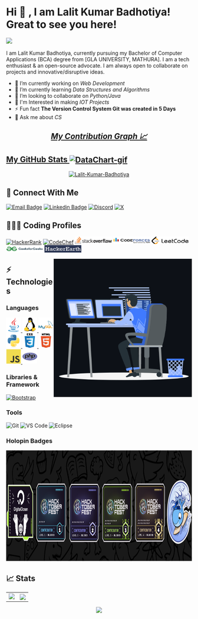 # Hi 👋 , I am Lalit Kumar Badhotiya! Great to see you here! 

  <a href="https://github.com/Lalit-Kumar-Badhotiya/readme-typing-svg"><img src="https://readme-typing-svg.herokuapp.com?font=Fira+Code&duration=4000&pause=50&color=41FF00&width=435&lines=Hi%F0%9F%91%8B%2C+I+am+Lalit!;I+Like+To+Learn+New+Technologies.;I+Like+To+Explore+New+Tech.;I+Love+Coding++%E2%9D%A4.;Let's+Connect."></a>
</p>
I am Lalit Kumar Badhotiya, currently pursuing my Bachelor of Computer Applications (BCA) degree from [GLA UNIVERSITY, MATHURA]. I am a tech enthusiast & an open-source advocate. I am always open to collaborate on projects and innovative/disruptive ideas. 

- 🔭 I’m currently working on *Web Development*
- 🌱 I’m currently learning *Data Structures and Algorithms*
- 👯 I’m looking to collaborate on *Python/Java*
- 🚀 I'm Interested in making *IOT Projects*
- ⚡ Fun fact **The Version Control System Git was created in 5 Days**
- 💬 Ask me about *CS*

<!-- profile views calctulator <p align="left"> <img src="https://komarev.com/ghpvc/?username=Lalit-Kumar-Badhotiya&label=Profile%20views&color=0e75b6&style=flat" alt="Lalit-Kumar-Badhotiya" /> </p> -->


<h2 align='center'><i><a href="https://github.com/Lalit-Kumar-Badhotiya/github-readme-activity-graph">My Contribution Graph 📈</i></h2>

 <h2>My GitHub Stats <a href="https://media.giphy.com/media/MF3pE1wwVczhKkaSlg/giphy.gif"><img align="center" src="https://media.giphy.com/media/MF3pE1wwVczhKkaSlg/giphy.gif" height="40" alt="DataChart-gif"></a> </h2>
  <div align="center">
<!-- <a href="https://github.com/KunalBatham2701/github-readme-activity-graph#gh-light-mode-only">
 <img src="https://github-readme-activity-graph.cyclic.app/graph?username=KunalBatham2701&theme=react&area=true&hide_border=true#gh-light-mode-only" width="100%">
</a> -->
<!--<a href="https://github.com/KunalBatham2701/github-readme-activity-graph#gh-dark-mode-only">
 <img src="https://github-readme-activity-graph.cyclic.app/graph?username=KunalBatham2701&theme=gotham&area=true&hide_border=true#gh-dark-mode-only" width="100%">
</a>
 <br><br> -->
</div>
<!-- <p align="center"> -->
<!-- <a href="https://github.com/KunalBathma2701/github-readme-activity-graph">
 <img src="https://activity-graph.herokuapp.com/graph?username=KunalBatham2701&theme=react-dark&area=true&hide_border=true" width="100%">
</a> -->
<!-- </p> -->
<!-- [![trophy](https://github-profile-trophy.vercel.app/?username=KunalBatham2701&theme=onedark)](https://github.com/KunalBatham2701/github-profile-trophy) -->
<!-- <p align="center"> <a href="https://github-profile-trophy.vercel.app/?username=KunalBatham2701&theme=onedark"><img src="https://github.com/KunalBatham2701/github-profile-trophy" alt="KunalBatham2701" /></a> </p> -->
<p align="center"> <a href="https://github.com/ryo-ma/github-profile-trophy"><img src="https://github-profile-trophy.vercel.app/?username=Lalit-Kumar-Badhotiya&theme=onedark" alt="Lalit-Kumar-Badhotiya" /></a> </p>
<!-- <p align="center"> <a href="https://github.com/ryo-ma/github-profile-trophy"><img src="https://github-profile-trophy.vercel.app/?username=KunalBatham2701&theme=darkhub" alt="KunalBatham2701" /></a> </p> -->
<!-- <p align="center"> <a href="https://github.com/ryo-ma/github-profile-trophy"><img src="https://github-profile-trophy.vercel.app/?username=KunalBatham2701&theme=monokai" alt="KunalBatham2701" /></a> </p> -->
<!-- [![Kunal's GitHub activity graph](https://activity-graph.herokuapp.com/graph?username=KunalBatham2701&theme=xcode)](https://github.com/KunalBatham2701) -->

## 🔗 Connect With Me

[![Email Badge](https://img.shields.io/badge/-Email-c14438?style=flat-square&logo=Gmail&logoColor=white&link=mailto:lalitkumar.ac105@gmail.com)](mailto:lalitkumar.ac105@gmail.com)
[![Linkedin Badge](https://img.shields.io/badge/-LinkedIn-blue?style=flat-square&logo=Linkedin&logoColor=white&link=https://www.linkedin.com/in/)](https://www.linkedin.com/in/lalit-kumar-badhotiya)
[![Discord](https://img.shields.io/badge/-Discord-7289DA?style=flat-square&logo=discord&logoColor=white)](https://discordapp.com/users/lalit141)
[![X](https://img.shields.io/twitter/follow/Lalitkumar756)](https://x.com/Lalitkumar765?t=h5PNNlpofBIE7wGWvIuqPQ&s=09)


## 👨🏻‍💻 Coding Profiles

[![HackerRank](https://img.shields.io/badge/-HackerRank-2EC866?style=flat-square&logo=HackerRank&logoColor=white)](https://www.hackerrank.com/profile/lalitkumar_ac105)
[![CodeChef](https://img.shields.io/badge/-CodeChef-5B4638?style=flat-square&logo=CodeChef&logoColor=white)](https://www.codechef.com/users/focus_mirage)
<a href="https://stackoverflow.com/users/25638726/lalit-kumar-badhotiya"><img src="https://github.com/Lalit-Kumar-Badhotiya/Lalit-Kumar-Badhotiya/blob/13c2fdbae05744205a68cdf66f0431420acc3174/Media/logo-stackoverflow.png" style="width:100px;height:20px;"></a>
<a href="https://codeforces.com/profile/Lalitkumarbadhotiya"><img src="https://github.com/Lalit-Kumar-Badhotiya/Lalit-Kumar-Badhotiya/blob/05dad1df7818cec3ba4546e6c195b1ddbec955e1/Media/CF%20logo.png" style="width:100px;height:20px;"></a>
<a href="https://leetcode.com/u/Lalit_Kumar_Badhotiya/"><img src="https://github.com/Lalit-Kumar-Badhotiya/Lalit-Kumar-Badhotiya/blob/cdcbc8816e005e830556ef694a7199b1762660f3/Media/leetcode.png" style="width:100px;height:20px;"></a>
<a href="https://www.geeksforgeeks.org/user/lalitkum3rg2/"><img src="https://github.com/Lalit-Kumar-Badhotiya/Lalit-Kumar-Badhotiya/blob/c218ce1e3b8f7ebb49a12fb99a57d42c09d1a36d/Media/gfg-new-logo-Photoroom.png" style="width:100px;height:20px;"></a>
<a href="https://www.hackerearth.com/@lalitkumar.ac105"><img src="https://github.com/Lalit-Kumar-Badhotiya/Lalit-Kumar-Badhotiya/blob/c3c993feedd0e241333692ff12cac46bc7d8d0f5/Media/hackerearth_old_logo.jpg" style="width:100px;height:20px;"></a>

<p><img align="right" width="375px" src="https://github.com/Lalit-Kumar-Badhotiya/Lalit-Kumar-Badhotiya/blob/main/Media/animation_500_kxa883sd.gif" alt="adam-pw" /></p>

## ⚡ Technologies

### Languages
<p align="left"> <!--<a href="https://www.cprogramming.com/" target="_blank"> <img src="https://raw.githubusercontent.com/devicons/devicon/master/icons/c/c-original.svg" alt="c" width="40" height="40"/> </a> <a href="https://www.w3schools.com/cpp/" target="_blank"> <img src="https://raw.githubusercontent.com/devicons/devicon/master/icons/cplusplus/cplusplus-original.svg" alt="cplusplus" width="40" height="40"/>--> </a> <a href="https://www.java.com" target="_blank"> <img src="https://raw.githubusercontent.com/devicons/devicon/master/icons/java/java-original.svg" alt="java" width="40" height="40"/> </a> <a href="https://www.linux.org/" target="_blank"> <img src="https://raw.githubusercontent.com/devicons/devicon/master/icons/linux/linux-original.svg" alt="linux" width="40" height="40"/> </a> <a href="https://www.mysql.com/" target="_blank"> <img src="https://raw.githubusercontent.com/devicons/devicon/master/icons/mysql/mysql-original-wordmark.svg" alt="mysql" width="40" height="40"/> </a> <a href="https://www.python.org" target="_blank"> <img src="https://raw.githubusercontent.com/devicons/devicon/master/icons/python/python-original.svg" alt="python" width="40" height="40"/> </a> <a href="https://www.w3schools.com/css/" target="_blank" rel="noreferrer"> <img src="https://raw.githubusercontent.com/devicons/devicon/master/icons/css3/css3-original-wordmark.svg" alt="css3" width="40" height="40"/> </a> <a href="https://www.w3.org/html/" target="_blank" rel="noreferrer"> <img src="https://raw.githubusercontent.com/devicons/devicon/master/icons/html5/html5-original-wordmark.svg" alt="html5" width="40" height="40"/> </a> <a href="https://www.w3.org/javascript/" target="_blank" rel="noreferrer"> <img src="https://raw.githubusercontent.com/devicons/devicon/master/icons/javascript/javascript-original.svg" alt="javascript" width="40" height="40"/> </a> 
<img src="https://raw.githubusercontent.com/devicons/devicon/master/icons/php/php-original.svg" alt="php" width="40" height="40"/>
</p>

<!-- ![Java](https://img.shields.io/badge/-java-E34A86?style=flat-square&logo=java)
![Python](https://img.shields.io/badge/-Python-black?style=flat-square&logo=Python)
![C](https://img.shields.io/badge/-C-00599C?style=flat-square&logo=c)
![C++](https://img.shields.io/badge/-C++-00599C?style=flat-square&logo=cplusplus)
![HTML5](https://img.shields.io/badge/-HTML5-E34F26?style=flat-square&logo=html5&logoColor=white)
![CSS3](https://img.shields.io/badge/-CSS3-1572B6?style=flat-square&logo=css3)
![JavaScript](https://img.shields.io/badge/-JavaScript-black?style=flat-square&logo=javascript) -->

### Libraries & Framework

[![Bootstrap](https://img.shields.io/badge/-Bootstrap-563D7C?style=flat-square&logo=bootstrap)](https://getbootstrap.com/)
<!--[![Numpy](https://img.shields.io/badge/Numpy%20-%23013243.svg?logo=numpy&style=flat-square&logoColor=white)](https://numpy.org/)
[![React](https://img.shields.io/badge/-React-black?style=flat-square&logo=react)](https://reactjs.org/)
[![Nodejs](https://img.shields.io/badge/-Nodejs-black?style=flat-square&logo=Node.js)](https://nodejs.org/)
![Tailwind CSS](https://img.shields.io/badge/-Tailwind%20CSS-333?style=flat&logo=Tailwind-CSS)
![MongoDB](https://img.shields.io/badge/MongoDB-%234ea94b.svg?logo=mongodb&logoColor=white) -->

### Tools

<!-- ![GitHub Pages](https://img.shields.io/badge/GitHub%20Pages-%23327FC7.svg?logo=github&style=flat-square&logoColor=white) -->
![Git](https://img.shields.io/badge/-Git-black?style=flat-square&logo=git)
![VS Code](https://img.shields.io/badge/-VS%20Code-007ACC?style=flat-square&logo=visual-studio-code)
![Eclipse](https://img.shields.io/badge/Eclipse-2C2255?style=flat-square&logo=eclipse&logoColor=white)

### Holopin Badges 
<img src="https://github.com/Lalit-Kumar-Badhotiya/Lalit-Kumar-Badhotiya/blob/22675f009ac376a6d5134c8815ac1a7f6c78119c/Media/lalit%20holopin.png" alt="" width="1100" height="300"/>

<!-- ![Netlify](https://img.shields.io/badge/-Netlify-%2300C7B7?style=flat-square&logo=netlify&logoColor=ffffff)
![Heroku](https://img.shields.io/badge/Heroku%20-%23430098.svg?style=flat-square&logo=heroku&logoColor=white)
![DigitalOcean](https://img.shields.io/badge/-Digital%20Ocean-darkblue?style=flat-square&logo=digitalocean) -->

<!-- ![Amazon AWS](https://img.shields.io/badge/Amazon%20AWS-232F3E?style=flat-square&logo=amazon-aws)
![Microsoft Azure](https://img.shields.io/badge/Microsoft%20Azure-232F7E?style=flat-square&logo=microsoft-azure)
![Google Cloud](https://img.shields.io/badge/Google%20Cloud-black?style=flat-square&logo=google-cloud)
![Docker](https://img.shields.io/badge/-Docker-black?style=flat-square&logo=docker) 
![Postman](https://img.shields.io/badge/Postman-FF6C37?logo=postman&logoColor=white)  -->
<!-- ![HTML5](https://img.shields.io/badge/-HTML5-333?style=flat&logo=HTML5)
  ![CSS](https://img.shields.io/badge/-CSS-333?style=flat&logo=CSS3&logoColor=1572B6)
  ![JavaScript](https://img.shields.io/badge/-JavaScript-333?style=flat&logo=javascript)
  ![Bootstrap](https://img.shields.io/badge/-Bootstrap-333?style=flat&logo=bootstrap&logoColor=563D7C)
  ![React](https://img.shields.io/badge/-React-333?style=flat&logo=react)
  ![Tailwind CSS](https://img.shields.io/badge/-Tailwind%20CSS-333?style=flat&logo=Tailwind-CSS)
  ![NextJS](https://img.shields.io/badge/-NextJS-333?logo=Next.js)
  ![Material UI](https://img.shields.io/badge/-Material%20UI-333?style=flat&logo=Material-UI)
- 📶 &nbsp;
  ![Node.js](https://img.shields.io/badge/-Node%20JS-333?style=flat&logo=Node.js)
  ![Express](https://img.shields.io/badge/-Express-333?style=flat&logo=Express)
  ![Socket.io](https://img.shields.io/badge/-Socket.io-333?style=flat&logo=Socket.io)
- 🛢 &nbsp;
  ![MongoDB](https://img.shields.io/badge/-MongoDB-333?style=flat&logo=mongodb)
  ![FireStore](https://img.shields.io/badge/-FireStore-333?style=flat&logo=Firebase)
- ⚙️ &nbsp;
  ![Git](https://img.shields.io/badge/-Git-333?style=flat&logo=git)
  ![GitHub](https://img.shields.io/badge/-GitHub-333?style=flat&logo=github)
  ![Markdown](https://img.shields.io/badge/-Markdown-333?style=flat&logo=markdown)
- 🔧 &nbsp; -->

## 📈 Stats

<table>
<tr>
<td>
<img src="https://github-readme-stats.vercel.app/api?username=Lalit-Kumar-Badhotiya&include_all_commits=true&count_private=true&show_icons=true&line_height=20&theme=tokyonight"/>
  
<td><img align="center" src="https://github-readme-streak-stats.herokuapp.com/?user=Lalit-Kumar-Badhotiya&theme=tokyonight" />
</tr>
</table>
<p align="center"><img src="https://github-readme-stats.vercel.app/api/top-langs?username=Lalit-Kumar-Badhotiya&show_icons=true&locale=en&layout=compact&theme=tokyonight" />
</td>

</p>

<!--END_SECTION:activity-->
<!-- ![snake gif](https://github.com/KunalBatham2701/KunalBatham2701/blob/output/github-contribution-grid-snake.gif) -->
<!-- <h6 align= "center">Show Some ❤ by giving ⭐ to my Reposiotries</h6>  -->

<!-- Sauce: https://github.com/alexandresanlim/Badges4-README.md-Profile -->
